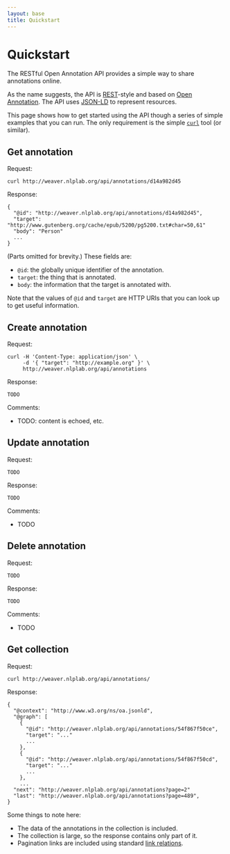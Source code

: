 ```yaml
---
layout: base
title: Quickstart
---
```


# Quickstart

The RESTful Open Annotation API provides a simple way to share
annotations online. 

As the name suggests, the API is [REST]()-style and based on [Open
Annotation](http://www.openannotation.org/spec/core/). The API uses
[JSON-LD](http://json-ld.org) to represent resources.

This page shows how to get started using the API though a series of
simple examples that you can run. The only requirement is the
simple [`curl`](http://en.wikipedia.org/wiki/CURL) tool (or similar).

## Get annotation

Request:

    curl http://weaver.nlplab.org/api/annotations/d14a982d45

Response:

    {
      "@id": "http://weaver.nlplab.org/api/annotations/d14a982d45",
      "target": "http://www.gutenberg.org/cache/epub/5200/pg5200.txt#char=50,61"
      "body": "Person"
      ...
    }

(Parts omitted for brevity.) These fields are:

* `@id`: the globally unique identifier of the annotation.
* `target`: the thing that is annotated.
* `body`: the information that the target is annotated with.

Note that the values of `@id` and `target` are HTTP URIs that you can
look up to get useful information.

## Create annotation

Request:

    curl -H 'Content-Type: application/json' \
         -d '{ "target": "http://example.org" }' \
         http://weaver.nlplab.org/api/annotations

Response:

    TODO

Comments:

* TODO: content is echoed, etc.

## Update annotation

Request:

    TODO

Response:

    TODO

Comments:

* TODO

## Delete annotation

Request:

    TODO

Response:

    TODO

Comments:

* TODO

## Get collection

Request:

    curl http://weaver.nlplab.org/api/annotations/

Response:

    {
      "@context": "http://www.w3.org/ns/oa.jsonld",
      "@graph": [
        {
          "@id": "http://weaver.nlplab.org/api/annotations/54f867f50ce",
          "target": "..."
          ...
        },
        {
          "@id": "http://weaver.nlplab.org/api/annotations/54f867f50cd",
          "target": "..."
          ...
        },
        ...
      "next": "http://weaver.nlplab.org/api/annotations?page=2"
      "last": "http://weaver.nlplab.org/api/annotations?page=489",
    }

Some things to note here:

* The data of the annotations in the collection is included.
* The collection is large, so the response contains only part of it.
* Pagination links are included using standard [link relations](http://en.wikipedia.org/wiki/Link_relation).

